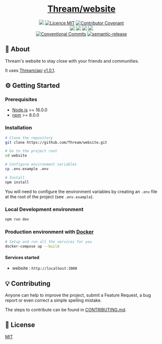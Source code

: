 <h1 align="center"><a href="https://thream.divlo.fr/">Thream/website</a></h1>

<p align="center">
  <a href="./CONTRIBUTING.md"><img src="https://img.shields.io/badge/PRs-welcome-brightgreen.svg?style=flat" /></a>
  <a href="./LICENSE"><img src="https://img.shields.io/badge/licence-MIT-blue.svg" alt="Licence MIT"/></a>
  <a href="./CODE_OF_CONDUCT.md"><img src="https://img.shields.io/badge/Contributor%20Covenant-v2.0%20adopted-ff69b4.svg" alt="Contributor Covenant" /></a>
  <br />
  <a href="https://github.com/Thream/website/actions/workflows/analyze.yml"><img src="https://github.com/Thream/website/actions/workflows/analyze.yml/badge.svg?branch=develop" /></a>
  <a href="https://github.com/Thream/website/actions/workflows/build.yml"><img src="https://github.com/Thream/website/actions/workflows/build.yml/badge.svg?branch=develop" /></a>
  <a href="https://github.com/Thream/website/actions/workflows/lint.yml"><img src="https://github.com/Thream/website/actions/workflows/lint.yml/badge.svg?branch=develop" /></a>
  <a href="https://github.com/Thream/website/actions/workflows/test.yml"><img src="https://github.com/Thream/website/actions/workflows/test.yml/badge.svg?branch=develop" /></a>
  <br />
  <a href="https://conventionalcommits.org"><img src="https://img.shields.io/badge/Conventional%20Commits-1.0.0-yellow.svg" alt="Conventional Commits" /></a>
  <a href="https://github.com/semantic-release/semantic-release"><img src="https://img.shields.io/badge/%20%20%F0%9F%93%A6%F0%9F%9A%80-semantic--release-e10079.svg" alt="semantic-release" /></a>
</p>

## 📜 About

Thream's website to stay close with your friends and communities.

It uses [Thream/api](https://github.com/Thream/api) [v1.0.1](https://github.com/Thream/api/releases/tag/v1.0.1).

## ⚙️ Getting Started

### Prerequisites

- [Node.js](https://nodejs.org/) >= 16.0.0
- [npm](https://www.npmjs.com/) >= 8.0.0

### Installation

```sh
# Clone the repository
git clone https://github.com/Thream/website.git

# Go to the project root
cd website

# Configure environment variables
cp .env.example .env

# Install
npm install
```

You will need to configure the environment variables by creating an `.env` file at
the root of the project (see `.env.example`).

### Local Development environment

```sh
npm run dev
```

### Production environment with [Docker](https://www.docker.com/)

```sh
# Setup and run all the services for you
docker-compose up --build
```

#### Services started

- website : `http://localhost:3000`

## 💡 Contributing

Anyone can help to improve the project, submit a Feature Request, a bug report or
even correct a simple spelling mistake.

The steps to contribute can be found in [CONTRIBUTING.md](./CONTRIBUTING.md).

## 📄 License

[MIT](./LICENSE)
